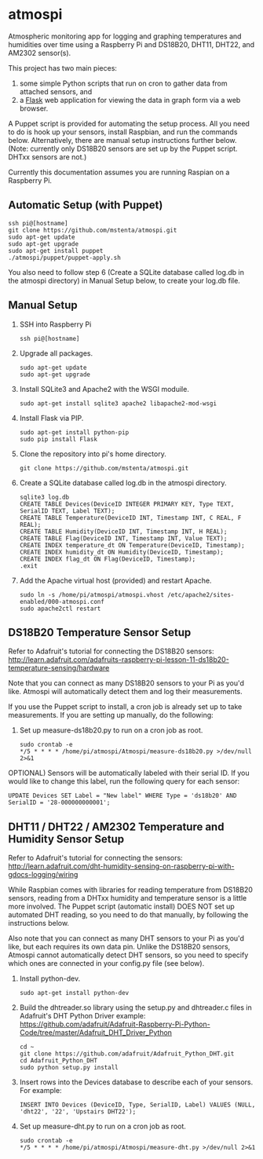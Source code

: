 atmospi
=======

Atmospheric monitoring app for logging and graphing temperatures and humidities over time using a Raspberry Pi and DS18B20, DHT11, DHT22, and AM2302 sensor(s).

This project has two main pieces:

1. some simple Python scripts that run on cron to gather data from attached sensors, and
2. a [Flask](http://flask.pocoo.org) web application for viewing the data in graph form via a web browser.

A Puppet script is provided for automating the setup process. All you need to do is hook up your sensors, install Raspbian, and run the commands below. Alternatively, there are manual setup instructions further below. (Note: currently only DS18B20 sensors are set up by the Puppet script. DHTxx sensors are not.)

Currently this documentation assumes you are running Raspian on a Raspberry Pi.

Automatic Setup (with Puppet)
-------------------------------

    ssh pi@[hostname]
    git clone https://github.com/mstenta/atmospi.git
    sudo apt-get update
    sudo apt-get upgrade
    sudo apt-get install puppet
    ./atmospi/puppet/puppet-apply.sh

You also need to follow step 6 (Create a SQLite database called log.db in the atmospi directory) in Manual Setup below, to create your log.db file.

Manual Setup
------------

1) SSH into Raspberry Pi

    ```
    ssh pi@[hostname]
    ```

2) Upgrade all packages.

    ```
    sudo apt-get update
    sudo apt-get upgrade
    ```

3) Install SQLite3 and Apache2 with the WSGI moduile.

     ```
   sudo apt-get install sqlite3 apache2 libapache2-mod-wsgi
    ```

4) Install Flask via PIP.

    ```
    sudo apt-get install python-pip
    sudo pip install Flask
    ```

5) Clone the repository into pi's home directory.

    ```
    git clone https://github.com/mstenta/atmospi.git
    ```

6) Create a SQLite database called log.db in the atmospi directory.

    ```
    sqlite3 log.db
    CREATE TABLE Devices(DeviceID INTEGER PRIMARY KEY, Type TEXT, SerialID TEXT, Label TEXT);
    CREATE TABLE Temperature(DeviceID INT, Timestamp INT, C REAL, F REAL);
    CREATE TABLE Humidity(DeviceID INT, Timestamp INT, H REAL);
    CREATE TABLE Flag(DeviceID INT, Timestamp INT, Value TEXT);
    CREATE INDEX temperature_dt ON Temperature(DeviceID, Timestamp);
    CREATE INDEX humidity_dt ON Humidity(DeviceID, Timestamp);
    CREATE INDEX flag_dt ON Flag(DeviceID, Timestamp);
    .exit
    ```

7) Add the Apache virtual host (provided) and restart Apache.

    ```
    sudo ln -s /home/pi/atmospi/atmospi.vhost /etc/apache2/sites-enabled/000-atmospi.conf
    sudo apache2ctl restart
    ```

DS18B20 Temperature Sensor Setup
--------------------------------

Refer to Adafruit's tutorial for connecting the DS18B20 sensors: http://learn.adafruit.com/adafruits-raspberry-pi-lesson-11-ds18b20-temperature-sensing/hardware

Note that you can connect as many DS18B20 sensors to your Pi as you'd like. Atmospi will automatically detect them and log their measurements.

If you use the Puppet script to install, a cron job is already set up to take measurements. If you are setting up manually, do the following:

1) Set up measure-ds18b20.py to run on a cron job as root.

    ```
    sudo crontab -e
    */5 * * * * /home/pi/atmospi/Atmospi/measure-ds18b20.py >/dev/null 2>&1
    ```

OPTIONAL) Sensors will be automatically labeled with their serial ID. If you would like to change this label, run the following query for each sensor:

    UPDATE Devices SET Label = "New label" WHERE Type = 'ds18b20' AND SerialID = '28-000000000001';

DHT11 / DHT22 / AM2302 Temperature and Humidity Sensor Setup
------------------------------------------------------------

Refer to Adafruit's tutorial for connecting the sensors: http://learn.adafruit.com/dht-humidity-sensing-on-raspberry-pi-with-gdocs-logging/wiring

While Raspbian comes with libraries for reading temperature from DS18B20 sensors, reading from a DHTxx humidity and temperature sensor is a little more involved. The Puppet script (automatic install) DOES NOT set up automated DHT reading, so you need to do that manually, by following the instructions below.

Also note that you can connect as many DHT sensors to your Pi as you'd like, but each requires its own data pin. Unlike the DS18B20 sensors, Atmospi cannot automatically detect DHT sensors, so you need to specify which ones are connected in your config.py file (see below).

1) Install python-dev.

    ```
    sudo apt-get install python-dev
    ```

2) Build the dhtreader.so library using the setup.py and dhtreader.c files in Adafruit's DHT Python Driver example: https://github.com/adafruit/Adafruit-Raspberry-Pi-Python-Code/tree/master/Adafruit_DHT_Driver_Python

    ```
    cd ~
    git clone https://github.com/adafruit/Adafruit_Python_DHT.git
    cd Adafruit_Python_DHT
    sudo python setup.py install
    ```

3) Insert rows into the Devices database to describe each of your sensors. For example:

    ```
    INSERT INTO Devices (DeviceID, Type, SerialID, Label) VALUES (NULL, 'dht22', '22', 'Upstairs DHT22');
    ```

4) Set up measure-dht.py to run on a cron job as root.

    ```
    sudo crontab -e
    */5 * * * * /home/pi/atmospi/Atmospi/measure-dht.py >/dev/null 2>&1
    ```

